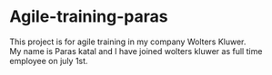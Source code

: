 # Agile-training-paras
This project is for agile training in my company Wolters Kluwer.
<br>
My name is Paras katal and I have joined wolters kluwer as full time employee on july 1st.
